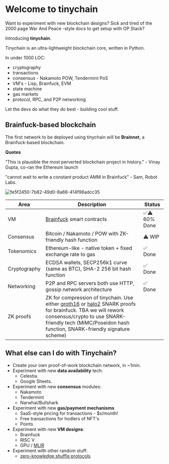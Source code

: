 # Welcome to tinychain

Want to experiment with new blockchain designs? Sick and tired of the 2000 page War And Peace -style docs to get setup with OP Stack? 

Introducing **tinychain**.

Tinychain is an ultra-lightweight blockchain core, written in Python.

In under 1000 LOC:
- cryptography
- transactions
- consensus - Nakamoto POW, Tendermint PoS
- VM's - Lisp, Brainfuck, EVM
- state machine
- gas markets
- protocol, RPC, and P2P networking

Let the devs do what they do best - building cool stuff.

## Brainfuck-based blockchain

The first network to be deployed using tinychain will be **Brainnet**, a Brainfuck-based blockchain.

**Quotes**

"This is plausible the most perverted blockchain project in history." - Vinay Gupta, co-ran the Ethereum launch

"cannot wait to write a constant product AMM in Brainfuck" - Sam, Robot Labs.

![fe5f2450-7b82-49d0-8a66-414f96adcc35](https://github.com/tinychainorg/tinychainorg.github.io/assets/584141/2f8d97f9-6883-49c4-9982-06ec5d7c215a)

| **Area**     | **Description**                                                                                                                                                                                                                                                                                            | **Status**  |
|--------------|------------------------------------------------------------------------------------------------------------------------------------------------------------------------------------------------------------------------------------------------------------------------------------------------------------|-------------|
| VM           | [Brainfuck](https://en.wikipedia.org/wiki/Brainfuck) smart contracts                                                                                                                                                                                                                                       | ✅⚠️ 60% Done |
| Consensus    | Bitcoin / Nakamoto / POW with ZK-friendly hash function                                                                                                                                                                                                                                                    | ⚠️ WIP       |
| Tokenomics   | Ethereum-like - native token + fixed exchange rate to gas                                                                                                                                                                                                                                                  | ✅ Done      |
| Cryptography | ECDSA wallets, SECP256k1 curve (same as BTC), SHA-2 256 bit hash function                                                                                                                                                                                                                                  | ✅ Done      |
| Networking   | P2P and RPC servers both use HTTP, gossip network architecture                                                                                                                                                                                                                                             | ✅ Done       |
| ZK proofs    | ZK for compression of tinychain. Use either [groth16](https://github.com/erhant/zkbrainfuck) or [halo2](https://github.com/cryptape/ckb-bf-zkvm) SNARK proofs for brainfuck. TBA we will rework consensus/crypto to use SNARK-friendly tech (MiMC/Poseidon hash function, SNARK-friendly signature scheme) |             |


## What else can I do with Tinychain?

 * Create your own proof-of-work blockchain network, in ~1min.
 * Experiment with new **data availability** tech:
   * Celestia.
   * Google Sheets.
 * Experiment with new **consensus** modules:
   * Nakamoto
   * Tendermint
   * Narwhal/Bullshark
 * Experiment with new **gas/payment mechanisms**
   * SaaS-style pricing for transactions - $x/month!
   * Free transactions for hodlers of NFT's
   * Points
 * Experiment with new **VM designs**:
   * Brainfuck
   * RISC V
   * GPU / [MLIR](https://mlir.llvm.org/)
 * Experiment with other random stuff:
   * [zero-knowledge shuffle protocols](https://github.com/nalinbhardwaj/curdleproofs.pie/)







